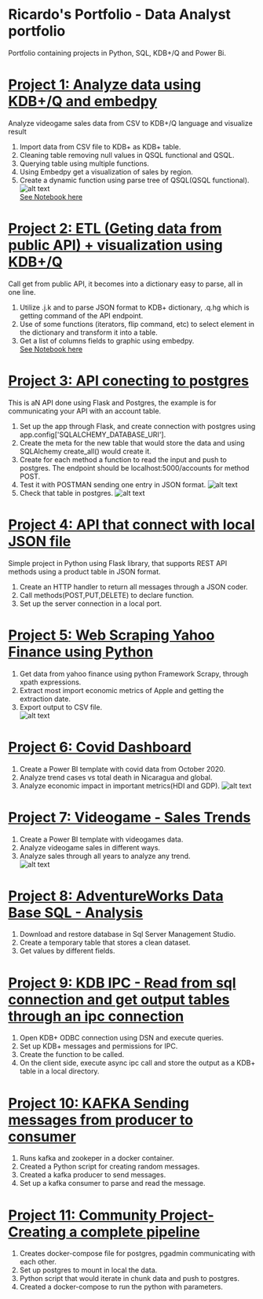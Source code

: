 # Ricardo's Portfolio - Data Analyst portfolio

Portfolio containing projects in Python, SQL, KDB+/Q and Power Bi.

# [Project 1: Analyze data using KDB+/Q and embedpy](https://github.com/MrRicardoAcuna7/KDBQ_analyze_videgames_sales_data)
Analyze videogame sales data from CSV to KDB+/Q language and visualize result

1. Import data from CSV file to KDB+ as KDB+ table.
2. Cleaning table removing null values in QSQL functional and QSQL.
2. Querying table using multiple functions.
3. Using Embedpy get a visualization of sales by region.
4. Create a dynamic function using parse tree of QSQL(QSQL functional).
![alt text](videgame_sales.PNG)  
[See Notebook here](https://github.com/MrRicardoAcuna7/KDBQ_analyze_videgames_sales_data/blob/main/analyze_vgsales.ipynb)

# [Project 2: ETL (Geting data from public API) + visualization using KDB+/Q](https://github.com/MrRicardoAcuna7/ETL_CryptoCoins)
Call get from public API, it becomes into a dictionary easy to parse, all in one line.  

1. Utilize .j.k and to parse JSON format to KDB+ dictionary, .q.hg which is getting command of the API endpoint.  
2. Use of some functions (iterators, flip command, etc) to select element in the dictionary and transform it into a table.  
3. Get a list of columns fields to graphic using embedpy.  
[See Notebook here](https://github.com/MrRicardoAcuna7/ETL_CryptoCoins/blob/main/CryptoCurrencies_ETL_Analysis.ipynb)

# [Project 3: API conecting to postgres](https://github.com/MrRicardoAcuna7/API_Postgres_Flask)
This is aN API done using Flask and Postgres, the example is for communicating your API with an account table.

1. Set up the app through Flask, and create connection with postgres using app.config['SQLALCHEMY_DATABASE_URI'].
2. Create the meta for the new table that would store the data and using SQLAlchemy create_all() would create it.
3. Create for each method a function to read the input and push to postgres. The endpoint should be localhost:5000/accounts for method POST.
4. Test it with POSTMAN sending one entry in JSON format.
![alt text](postman_snapshot.PNG)
6. Check that table in postgres.
![alt text](postgres_snapshot.PNG) 

# [Project 4: API that connect with local JSON file](https://github.com/MrRicardoAcuna7/local_API_server)
Simple project in Python using Flask library, that supports REST API methods using a product table in JSON format.

1. Create an HTTP handler to return all messages through a JSON coder.   
2. Call methods(POST,PUT,DELETE) to declare function.  
3. Set up the server connection in a local port.  

# [Project 5: Web Scraping Yahoo Finance using Python](https://github.com/MrRicardoAcuna7/WebScraping_Finance_Apple)
1. Get data from yahoo finance using python Framework Scrapy, through xpath expressions.  
2. Extract most import economic metrics of Apple and getting the extraction date.  
3. Export output to CSV file.  
![alt text](Yahoo_Apple.jpg)  

# [Project 6: Covid Dashboard](https://github.com/MrRicardoAcuna7/PowerBIProjects)
1. Create a Power BI template with covid data from October 2020.  
2. Analyze trend cases vs total death in Nicaragua and global.  
3. Analyze economic impact in important metrics(HDI and GDP). 
![alt text](Covid.PNG)

# [Project 7: Videogame - Sales Trends](https://github.com/MrRicardoAcuna7/PowerBIProjects)
1. Create a Power BI template with videogames data.  
2. Analyze videogame sales in different ways.  
3. Analyze sales through all years to analyze any trend.   
![alt text](Videogame.PNG)  

# [Project 8: AdventureWorks Data Base SQL - Analysis](https://github.com/MrRicardoAcuna7/AdventureWorks2019DB_SQL_Analysis)
1. Download and restore database in Sql Server Management Studio.  
2. Create a temporary table that stores a clean dataset.  
3. Get values by different fields.  

# [Project 9: KDB IPC - Read from sql connection and get output tables through an ipc connection](https://github.com/MrRicardoAcuna7/KDB-QIPC)
1. Open KDB+ ODBC connection using DSN and execute queries.  
2. Set up KDB+ messages and permissions for IPC.  
3. Create the function to be called.
4. On the client side, execute async ipc call and store the output as a KDB+ table in a local directory.  

# [Project 10: KAFKA Sending messages from producer to consumer](https://github.com/MrRicardoAcuna7/Kafka_Python_Code)
1. Runs kafka and zookeper in a docker container.  
2. Created a Python script for creating random messages.  
3. Created a kafka producer to send messages.
4. Set up a kafka consumer to parse and read the message.  

# [Project 11: Community Project-Creating a complete pipeline](https://github.com/MrRicardoAcuna7/data_engineering_zoomcamp)
1. Creates docker-compose file for postgres, pgadmin communicating with each other.
2. Set up postgres to mount in local the data. 
3. Python script that would iterate in chunk data and push to postgres.
4. Created a docker-compose to run the python with parameters. 


